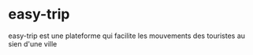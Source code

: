 # easy-trip
easy-trip est une plateforme qui facilite les mouvements des touristes au sien d'une ville
